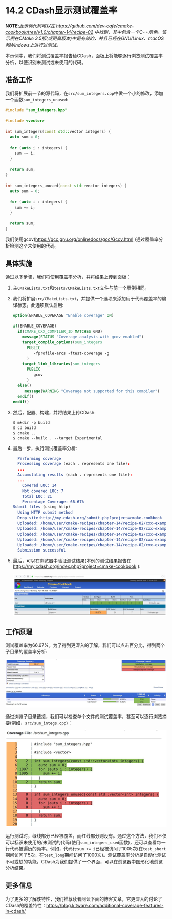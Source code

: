# 14.2 CDash显示测试覆盖率

**NOTE**:*此示例代码可以在 https://github.com/dev-cafe/cmake-cookbook/tree/v1.0/chapter-14/recipe-02 中找到，其中包含一个C++示例。该示例在CMake 3.5版(或更高版本)中是有效的，并且已经在GNU/Linux、macOS和Windows上进行过测试。*

本示例中，我们将测试覆盖率报告给CDash，面板上将能够逐行浏览测试覆盖率分析，以便识别未测试或未使用的代码。

## 准备工作

我们将扩展前一节的源代码，在`src/sum_integers.cpp`中做一个小的修改，添加一个函数` sum_integers_unused `:

```c++
#include "sum_integers.hpp"

#include <vector>

int sum_integers(const std::vector integers) {
  auto sum = 0;
  
  for (auto i : integers) {
  	sum += i;
  }
  
  return sum;
}

int sum_integers_unused(const std::vector integers) {
  auto sum = 0;
  
  for (auto i : integers) {
  	sum += i;
  }
  
  return sum;
}
```

我们使用gcov(https://gcc.gnu.org/onlinedocs/gcc/Gcov.html )通过覆盖率分析检测这个未使用的代码。

## 具体实施

通过以下步骤，我们将使用覆盖率分析，并将结果上传到面板：

1. 主`CMakeLists.txt`和`tests/CMakeLists.txt`文件与前一个示例相同。

2. 我们将扩展`src/CMakeLists.txt`，并提供一个选项来添加用于代码覆盖率的编译标志。此选项默认启用:

   ```cmake
   option(ENABLE_COVERAGE "Enable coverage" ON)
   
   if(ENABLE_COVERAGE)
     if(CMAKE_CXX_COMPILER_ID MATCHES GNU)
       message(STATUS "Coverage analysis with gcov enabled")
       target_compile_options(sum_integers
         PUBLIC
         	-fprofile-arcs -ftest-coverage -g
         )
       target_link_libraries(sum_integers
         PUBLIC
         	gcov
         )
     else()
     	message(WARNING "Coverage not supported for this compiler")
     endif()
   endif()
   ```

3. 然后，配置、构建，并将结果上传CDash:

   ```shell
   $ mkdir -p build
   $ cd build
   $ cmake ..
   $ cmake --build . --target Experimental
   ```

4. 最后一步，执行测试覆盖率分析:

   ```cmake
     Performing coverage
     Processing coverage (each . represents one file):
     ...
     Accumulating results (each . represents one file):
     ...
       Covered LOC: 14
       Not covered LOC: 7
       Total LOC: 21
       Percentage Coverage: 66.67%
   Submit files (using http)
     Using HTTP submit method
     Drop site:http://my.cdash.org/submit.php?project=cmake-cookbook
     Uploaded: /home/user/cmake-recipes/chapter-14/recipe-02/cxx-example/build/Testing/20180408-1530/Build.xml
     Uploaded: /home/user/cmake-recipes/chapter-14/recipe-02/cxx-example/build/Testing/20180408-1530/Configure.xml
     Uploaded: /home/user/cmake-recipes/chapter-14/recipe-02/cxx-example/build/Testing/20180408-1530/Coverage.xml
     Uploaded: /home/user/cmake-recipes/chapter-14/recipe-02/cxx-example/build/Testing/20180408-1530/CoverageLog-0.xml
     Uploaded: /home/user/cmake-recipes/chapter-14/recipe-02/cxx-example/build/Testing/20180408-1530/Test.xml
     Submission successful
   ```

5. 最后，可以在浏览器中验证测试结果(本例的测试结果报告在 https://my.cdash.org/index.php?project=cmake-cookbook ):

   ![](../../images/chapter14/14-3.png)

## 工作原理

测试覆盖率为66.67%。为了得到更深入的了解，我们可以点击百分比，得到两个子目录的覆盖率分析:

![](../../images/chapter14/14-4.png)

通过浏览子目录链接，我们可以检查单个文件的测试覆盖率，甚至可以逐行浏览摘要(例如，`src/sum_integs.cpp`)：

![](../../images/chapter14/14-5.png)

运行测试时，绿线部分已经被覆盖，而红线部分则没有。通过这个方法，我们不仅可以标识未使用的/未测试的代码(使用`sum_integers_used`函数)，还可以查看每一行代码被遍历的频率。例如，代码行`sum += i`已经被访问了1005次(在`test_short`期间访问了5次，在`test_long`期间访问了1000次)。测试覆盖率分析是自动化测试不可或缺的功能，CDash为我们提供了一个界面，可以在浏览器中图形化地浏览分析结果。

## 更多信息

为了更多的了解该特性，我们推荐读者阅读下面的博客文章，它更深入的讨论了CDash的覆盖特性：https://blog.kitware.com/additional-coverage-features-in-cdash/